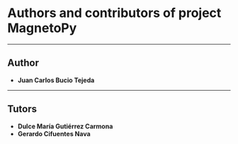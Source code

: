 # Authors and contributors of project MagnetoPy

---
## Author
* **Juan Carlos Bucio Tejeda**

---
## Tutors
* **Dulce María Gutiérrez Carmona**
* **Gerardo Cifuentes Nava**